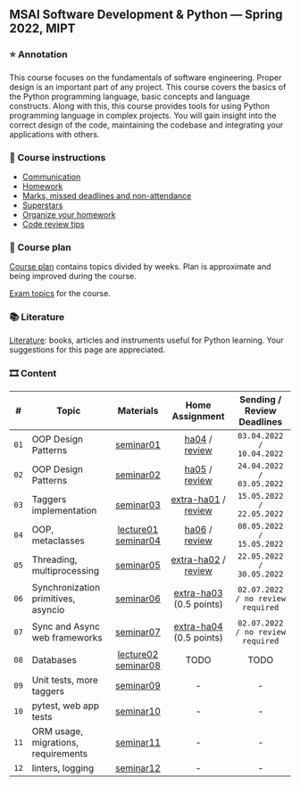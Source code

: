 ## MSAI Software Development & Python — Spring 2022, MIPT

### ⭐ Annotation

This course focuses on the fundamentals of software engineering. Proper design is an important part of any project.
This course covers the basics of the Python programming language, basic concepts and language constructs.
Along with this, this course provides tools for using Python programming language in complex projects.
You will gain insight into the correct design of the code, maintaining the codebase and integrating your applications with others.


### 📜 Course instructions

- [Communication](/docs/course-instructions.md#communication)
- [Homework](/docs/course-instructions.md#homework)
- [Marks, missed deadlines and non-attendance](/docs/course-instructions.md#marks-missed-deadlines-and-non-attendance)
- [Superstars](/docs/course-instructions.md#superstars)
- [Organize your homework](/docs/organize-your-homework.md)
- [Code review tips](/docs/code-review-tips.md)


### 🧪 Course plan

[Course plan](https://docs.google.com/spreadsheets/d/1c5XwYjlHEMzss1aDqfOCiQ4AMHENj7TksRL03eszhUk/edit?usp=sharing) contains topics divided by weeks. Plan is approximate and being improved during the course.

[Exam topics](/docs/exam-topics.md) for the course.


### 📚 Literature

[Literature](/docs/literature.md): books, articles and instruments useful for Python learning. Your suggestions for this page are appreciated.


### 🎞 Content

| # | Topic | Materials | Home Assignment | Sending / Review Deadlines |
|:-:| ----- |:---------:|:---------------:|:--------------------------:|
| `01` | OOP Design Patterns | [seminar01](/week01_oop_design_patterns/seminar) | [ha04](https://docs.google.com/forms/d/e/1FAIpQLSeFMMhzQpOTDHps4HOFhntkh0v3BliFRqURkj354rnNWfg2jA/viewform?usp=sf_link) / [review](https://docs.google.com/spreadsheets/d/1kEhRI-WwldG-0Iwpzc4kiT-DPNC609Uc0EalA4KmV5o/edit?usp=sharing) | `03.04.2022 / 10.04.2022` |
| `02` | OOP Design Patterns | [seminar02](/week02_oop_design_patterns/seminar) | [ha05](https://docs.google.com/forms/d/e/1FAIpQLSfPWPvN9tXwobPUVL1d7tuFS_0g1TyBzzVXGa-Hs4EDhyl1Fw/viewform?usp=sf_link) / [review](https://docs.google.com/spreadsheets/d/1eYIiT_0ll0WjohpwAOgyJsQFH604Xbu7VIB7tjSYxL8/edit?usp=sharing) | `24.04.2022 / 03.05.2022` |
| `03` | Taggers implementation | [seminar03](/week03_taggers_implementation/seminar) | [extra-ha01](https://docs.google.com/forms/d/e/1FAIpQLScDiTLFqaT3WUUaXN5ow8PQ5oHYEl9hNSD7ogq4O5MDNxtA9A/viewform?usp=sf_link) / [review](https://docs.google.com/spreadsheets/d/1dcA3sNqvqnibyE8W_xe2-l-Vn2OFsqF4oTnXWAaP3NA/edit?usp=sharing) | `15.05.2022 / 22.05.2022` |
| `04` | OOP, metaclasses | [lecture01](/week04_oop_metaclasses/lecture) [seminar04](/week04_oop_metaclasses/seminar) | [ha06](https://docs.google.com/forms/d/e/1FAIpQLSdOdeK6rgLjJh5Rmin0Wf0nezO_eRKhGfw3e_d-mz4--LTW2A/viewform?usp=sf_link) / [review](https://docs.google.com/spreadsheets/d/1QkCTxsUp0gL_24GKuJF6-Du2jJrbpG29miZaQ4a_m5k/edit?usp=sharing) | `08.05.2022 / 15.05.2022` |
| `05` | Threading, multiprocessing | [seminar05](/week05_threading_multiprocessing/seminar) | [extra-ha02](https://docs.google.com/forms/d/e/1FAIpQLSd1uTShczbK19dLlUUZtWwKU2CYCRJbwp1Q5w8-6w1SNDGUtg/viewform?usp=sf_link) / [review](https://docs.google.com/spreadsheets/d/1UXqvM1aWIm2LvCu4LqoyjLKwZiFLakNzbvPgqBb77kc/edit?usp=sharing) | `22.05.2022 / 30.05.2022` |
| `06` | Synchronization primitives, asyncio | [seminar06](/week06_sync_primitives_asyncio/seminar) | [extra-ha03](https://docs.google.com/forms/d/e/1FAIpQLSffBsaAXUszr8reJFoIi-NS31FXK56GX3f15iZk3dAWZCjJ-Q/viewform?usp=sf_link) (0.5 points) | `02.07.2022 / no review required` |
| `07` | Sync and Async web frameworks | [seminar07](/week07_sync_async_web_frameworks/seminar) | [extra-ha04](https://docs.google.com/forms/d/e/1FAIpQLSeD6osRa8PQvSupAVE1sIsB5Ju4aPqwdZWxWyvJhQDb9B94AQ/viewform?usp=sf_link) (0.5 points) | `02.07.2022 / no review required` |
| `08` | Databases | [lecture02](/week08_databases/lecture) [seminar08](https://colab.research.google.com/drive/1OYY3OTEAZseV80jxNR_H5bq1v4Q5V2cM?usp=sharing) | TODO | TODO |
| `09` | Unit tests, more taggers | [seminar09](/week09_unittest_good_taggers/seminar) | - | - |
| `10` | pytest, web app tests | [seminar10](/week10_pytest_web_app_tests/seminar) | - | - |
| `11` | ORM usage, migrations, requirements | [seminar11](/week11_orm_migrations_requirements/seminar) | - | - |
| `12` | linters, logging | [seminar12](/week12_linters_logging/seminar) | - | - |
